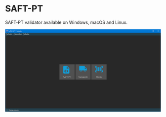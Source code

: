 # SAFT-PT
SAFT-PT validator available on Windows, macOS and Linux.

![screenshot](https://github.com/SolRIA/saft-pt/blob/master/saft.png)
